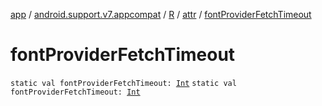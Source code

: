 [app](../../../index.md) / [android.support.v7.appcompat](../../index.md) / [R](../index.md) / [attr](index.md) / [fontProviderFetchTimeout](.)

# fontProviderFetchTimeout

`static val fontProviderFetchTimeout: `[`Int`](https://kotlinlang.org/api/latest/jvm/stdlib/kotlin/-int/index.html)
`static val fontProviderFetchTimeout: `[`Int`](https://kotlinlang.org/api/latest/jvm/stdlib/kotlin/-int/index.html)